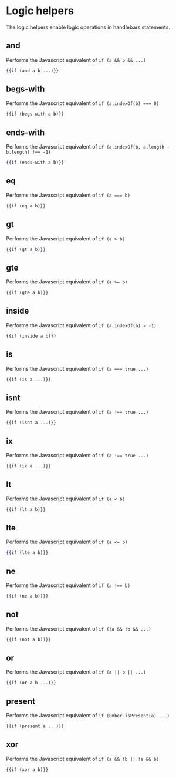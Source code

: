 # Logic helpers

The logic helpers enable logic operations in handlebars statements.

## and         

Performs the Javascript equivalent of `if (a && b && ...)`

```hbs
{{if (and a b ...)}}
```

## begs-with   

Performs the Javascript equivalent of `if (a.indexOf(b) === 0)`

```hbs
{{if (begs-with a b)}}
```

## ends-with   

Performs the Javascript equivalent of `if (a.indexOf(b, a.length - b.length) !== -1)`

```hbs
{{if (ends-with a b)}}
```

## eq          

Performs the Javascript equivalent of `if (a === b)`

```hbs
{{if (eq a b)}}
```

## gt          

Performs the Javascript equivalent of `if (a > b)`

```hbs
{{if (gt a b)}}
```

## gte         

Performs the Javascript equivalent of `if (a >= b)`

```hbs
{{if (gte a b)}}
```

## inside      

Performs the Javascript equivalent of `if (a.indexOf(b) > -1)`

```hbs
{{if (inside a b)}}
```

## is          

Performs the Javascript equivalent of `if (a === true ...)`

```hbs
{{if (is a ...)}}
```

## isnt        

Performs the Javascript equivalent of `if (a !== true ...)`

```hbs
{{if (isnt a ...)}}
```

## ix          

Performs the Javascript equivalent of `if (a !== true ...)`

```hbs
{{if (ix a ...)}}
```

## lt          

Performs the Javascript equivalent of `if (a < b)`

```hbs
{{if (lt a b)}}
```

## lte         

Performs the Javascript equivalent of `if (a <= b)`

```hbs
{{if (lte a b)}}
```

## ne          

Performs the Javascript equivalent of `if (a !== b)`

```hbs
{{if (ne a b))}}
```

## not         

Performs the Javascript equivalent of `if (!a && !b && ...)`

```hbs
{{if (not a b))}}
```

## or          

Performs the Javascript equivalent of `if (a || b || ...)`

```hbs
{{if (or a b ...)}}
```

## present     

Performs the Javascript equivalent of `if (Ember.isPresent(a) ...)`

```hbs
{{if (present a ...)}}
```

## xor         

Performs the Javascript equivalent of `if (a && !b || !a && b)`

```hbs
{{if (xor a b)}}
```

